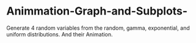 # Animmation-Graph-and-Subplots-
Generate 4 random variables from the random, gamma, exponential, and uniform distributions. And their Animation.
